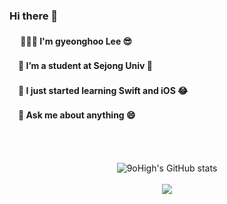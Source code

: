 <div>
<h3> Hi there 👋 </h3> 
<h4>  　 🙇🏻‍♂ ️I'm gyeonghoo Lee 😎 </h4> 
<h4>   　🔭 I’m a student at Sejong Univ 🏫</h4> 
<h4>   　🌱 I just started learning Swift and iOS 😂</h4>
<h4>   　💬 Ask me about anything 😄 </h4>
  <br></br>
</div>
<div align="center">
  
![9oHigh's GitHub stats](https://github-readme-stats.vercel.app/api?username=9oHigh&show_icons=true)
<br></br>
![](https://github-profile-summary-cards.vercel.app/api/cards/profile-details?username=9oHigh&theme=vue)
</div>
